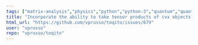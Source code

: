```yaml
---
tags: ["matrix-analysis","physics","python","python-3","quantum","quantum-computing","quantum-information","unitaryhack"]
title: "Incorporate the ability to take tensor products of cvx objects in tensor"
html_url: "https://github.com/vprusso/toqito/issues/679"
user: "vprusso"
repo: "vprusso/toqito"
---
```



